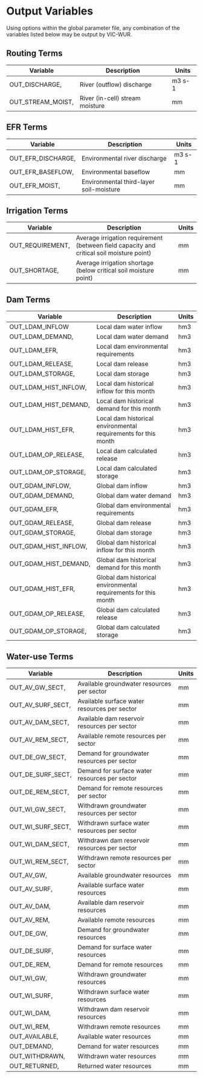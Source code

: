 # Output Variables

Using options within the global parameter file, any combination of the variables listed below may be output by VIC-WUR.

## Routing Terms
| Variable              | Description                                           | Units  |
|-----------------------|---------------------------------------------------------------------------------|--------|
| OUT_DISCHARGE,        | River (outflow) discharge                                                       | m3 s-1 |
| OUT_STREAM_MOIST,     | River (in-cell) stream moisture                                                 | mm     |

## EFR Terms
| Variable              | Description                                                                     | Units  |
|-----------------------|---------------------------------------------------------------------------------|--------|
| OUT_EFR_DISCHARGE,    | Environmental river discharge                                                   | m3 s-1 |
| OUT_EFR_BASEFLOW,     | Environmental baseflow                                                          | mm     |
| OUT_EFR_MOIST,        | Environmental third-layer soil-moisture                                         | mm     |

## Irrigation Terms
| Variable              | Description                                                                              | Units  |
|-----------------------|------------------------------------------------------------------------------------------|--------|
| OUT_REQUIREMENT,      | Average irrigation requirement (between field capacity and critical soil moisture point) | mm     |
| OUT_SHORTAGE,         |  Average irrigation shortage (below critical soil moisture point)                        | mm     |

## Dam Terms
| Variable              | Description                                                                      | Units |
|-----------------------|----------------------------------------------------------------------------------|-------|
| OUT_LDAM_INFLOW       | Local dam water inflow                                                           | hm3   |
| OUT_LDAM_DEMAND,      | Local dam water demand                                                           | hm3   |
| OUT_LDAM_EFR,         | Local dam environmental requirements                            				   | hm3   |
| OUT_LDAM_RELEASE,     | Local dam release                                               				   | hm3   |
| OUT_LDAM_STORAGE,     | Local dam storage                                               				   | hm3   |
| OUT_LDAM_HIST_INFLOW, | Local dam historical inflow for this month                      				   | hm3   |
| OUT_LDAM_HIST_DEMAND, | Local dam historical demand for this month                      				   | hm3   |
| OUT_LDAM_HIST_EFR,    | Local dam historical environmental requirements for this month  				   | hm3   |
| OUT_LDAM_OP_RELEASE,  | Local dam calculated release                                    				   | hm3   |
| OUT_LDAM_OP_STORAGE,  | Local dam calculated storage                                    				   | hm3   |
| OUT_GDAM_INFLOW,      | Global dam inflow                                               				   | hm3   |
| OUT_GDAM_DEMAND,      | Global dam water demand                                         				   | hm3   |
| OUT_GDAM_EFR,         | Global dam environmental requirements                           				   | hm3   |
| OUT_GDAM_RELEASE,     | Global dam release                                             				   | hm3   |
| OUT_GDAM_STORAGE,     | Global dam storage                                              				   | hm3   |
| OUT_GDAM_HIST_INFLOW, | Global dam historical inflow for this month                     				   | hm3   |
| OUT_GDAM_HIST_DEMAND, | Global dam historical demand for this month                     				   | hm3   |
| OUT_GDAM_HIST_EFR,    | Global dam historical environmental requirements for this month 				   | hm3   |
| OUT_GDAM_OP_RELEASE,  | Global dam calculated release                                   				   | hm3   |
| OUT_GDAM_OP_STORAGE,  | Global dam calculated storage		                             				   | hm3   |

## Water-use Terms
| Variable          | Description                                           | Units |
|-------------------|-------------------------------------------------------|-------|
| OUT_AV_GW_SECT,   | Available groundwater resources per sector    | mm    |
| OUT_AV_SURF_SECT, | Available surface water resources per sector  | mm    |
| OUT_AV_DAM_SECT,  | Available dam reservoir resources per sector  | mm    |
| OUT_AV_REM_SECT,  | Available remote resources per sector         | mm    |
| OUT_DE_GW_SECT,   | Demand for groundwater resources per sector   | mm    |
| OUT_DE_SURF_SECT, | Demand for surface water resources per sector | mm    |
| OUT_DE_REM_SECT,  | Demand for remote resources per sector        | mm    |
| OUT_WI_GW_SECT,   | Withdrawn groundwater resources per sector    | mm    |
| OUT_WI_SURF_SECT, | Withdrawn surface water resources per sector  | mm    |
| OUT_WI_DAM_SECT,  | Withdrawn dam reservoir resources per sector  | mm    |
| OUT_WI_REM_SECT,  | Withdrawn remote resources per sector         | mm    |
| OUT_AV_GW,        | Available groundwater resources               | mm    |
| OUT_AV_SURF,      | Available surface water resources             | mm    |
| OUT_AV_DAM,       | Available dam reservoir resources             | mm    |
| OUT_AV_REM,       | Available remote resources                    | mm    |
| OUT_DE_GW,        | Demand for groundwater resources              | mm    |
| OUT_DE_SURF,      | Demand for surface water resources            | mm    |
| OUT_DE_REM,       | Demand for remote resources                   | mm    |
| OUT_WI_GW,        | Withdrawn groundwater resources               | mm    |
| OUT_WI_SURF,      | Withdrawn surface water resources             | mm    |
| OUT_WI_DAM,       | Withdrawn dam reservoir resources             | mm    |
| OUT_WI_REM,       | Withdrawn remote resources                    | mm    |
| OUT_AVAILABLE,    | Available water resources                     | mm    |
| OUT_DEMAND,       | Demand for water resources                    | mm    |
| OUT_WITHDRAWN,    | Withdrawn water resources                     | mm    |
| OUT_RETURNED,     | Returned water resources 		                | mm    |
